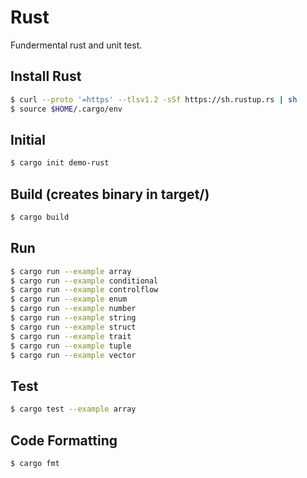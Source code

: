 # Rust

Fundermental rust and unit test.

## Install Rust

```bash
$ curl --proto '=https' --tlsv1.2 -sSf https://sh.rustup.rs | sh
$ source $HOME/.cargo/env
```

## Initial

```bash
$ cargo init demo-rust
```

## Build (creates binary in target/)

```bash
$ cargo build
```

## Run

```bash
$ cargo run --example array
$ cargo run --example conditional
$ cargo run --example controlflow
$ cargo run --example enum
$ cargo run --example number
$ cargo run --example string
$ cargo run --example struct
$ cargo run --example trait
$ cargo run --example tuple
$ cargo run --example vector
```

## Test

```bash
$ cargo test --example array
```

## Code Formatting

```bash
$ cargo fmt
```
